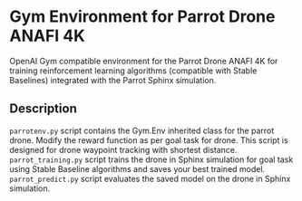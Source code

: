 # Gym Environment for Parrot Drone ANAFI 4K

OpenAI Gym compatible environment for the Parrot Drone ANAFI 4K for training reinforcement learning algorithms (compatible with Stable Baselines) integrated with the Parrot Sphinx simulation.

## Description

```parrotenv.py``` script contains the Gym.Env inherited class for the parrot drone. Modify the reward function as per goal task for drone. This script is designed for drone waypoint tracking with shortest distance. </br>
```parrot_training.py``` script trains the drone in Sphinx simulation for goal task using Stable Baseline algorithms and saves your best trained model. </br>
```parrot_predict.py``` script evaluates the saved model on the drone in Sphinx simulation. </br>




